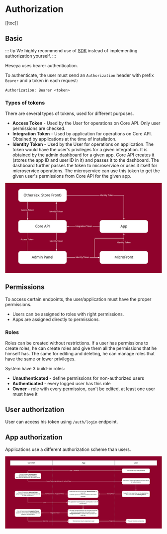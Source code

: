 #  Authorization

[[toc]]

## Basic

::: tip
We highly recommend use of [SDK](/developer/js-sdk) instead of implementing authorization yourself.
:::

Heseya uses bearer authentication.

To authenticate, the user must send an `Authorization` header with prefix `Bearer` and a token in each request:
```
Authorization: Bearer <token>
```

### Types of tokens

There are several types of tokens, used for different purposes.

- **Access Token** - Used by the User for operations on Core API. Only user permissions are checked.
- **Integration Token** - Used by application for operations on Core API.
Obtained by applications at the time of installation.
- **Identity Token** - Used by the User for operations on application.
The token would have the user's privileges for a given integration.
It is obtained by the admin dashboard for a given app.
Core API creates it (stores the app ID and user ID in it) and passes it to the dashboard.
The dashboard further passes the token to microservice or uses it itself for microservice operations.
The microservice can use this token to get the given user's permissions from Core API for the given app.

![Autrentication diagram](/auth/tokens.png)

## Permissions

To access certain endpoints, the user/application must have the proper permissions.
- Users can be assigned to roles with right permissions.
- Apps are assigned directly to permissions.

### Roles

Roles can be created without restrictions. If a user has permissions to create roles,
he can create roles and give them all the permissions that he himself has.
The same for editing and deleting, he can manage roles that have the same or lower privileges.

System have 3 build-in roles:
- **Unauthenticated** - define permissions for non-authorized users
- **Authenticated** - every logged user has this role
- **Owner** - role with every permission, can't be edited, at least one user must have it

## User authorization

User can access his token using `/auth/login` endpoint.

## App authorization

Applications use a different authorization scheme than users.

![Autrentication diagram](/auth/authentication-flow.png)
